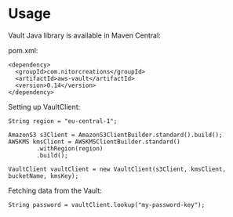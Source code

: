 # Usage

Vault Java library is available in Maven Central:

pom.xml:
```
<dependency>
  <groupId>com.nitorcreations</groupId>
  <artifactId>aws-vault</artifactId>
  <version>0.14</version>
</dependency>
```

Setting up VaultClient:
```
String region = "eu-central-1";

AmazonS3 s3Client = AmazonS3ClientBuilder.standard().build();
AWSKMS kmsClient = AWSKMSClientBuilder.standard()
        .withRegion(region)
        .build();

VaultClient vaultClient = new VaultClient(s3Client, kmsClient, bucketName, kmsKey);
```

Fetching data from the Vault:
```
String password = vaultClient.lookup("my-password-key");
```